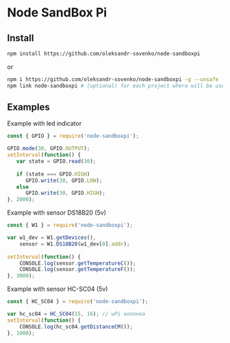 # Node SandBox Pi

## Install

```bash
npm install https://github.com/oleksandr-sovenko/node-sandboxpi
```
or
```bash
npm i https://github.com/oleksandr-sovenko/node-sandboxpi -g --unsafe
npm link node-sandboxpi # (optional) for each project where will be used 'node-sandboxpi'
```

## Examples

Example with led indicator

```javascript
const { GPIO } = require('node-sandboxpi');

GPIO.mode(30, GPIO.OUTPUT);
setInterval(function() {
   var state = GPIO.read(30);
 
   if (state === GPIO.HIGH)
      GPIO.write(30, GPIO.LOW);
   else
      GPIO.write(30, GPIO.HIGH);
}, 2000);
```

Example with sensor DS18B20 (5v)

```javascript
const { W1 } = require('node-sandboxpi');

var w1_dev = W1.getDevices(),
    sensor = W1.DS18B20(w1_dev[0].addr);
 
setInterval(function() {
    CONSOLE.log(sensor.getTemperatureC());
    CONSOLE.log(sensor.getTemperatureF());
}, 3000);
```
Example with sensor HC-SC04 (5v)

```javascript
const { HC_SC04 } = require('node-sandboxpi');

var hc_sc04 = HC_SC04(15, 16); // wPi колонка
setInterval(function() {
    CONSOLE.log(hc_sc04.getDistanceCM());
}, 1000);
```

